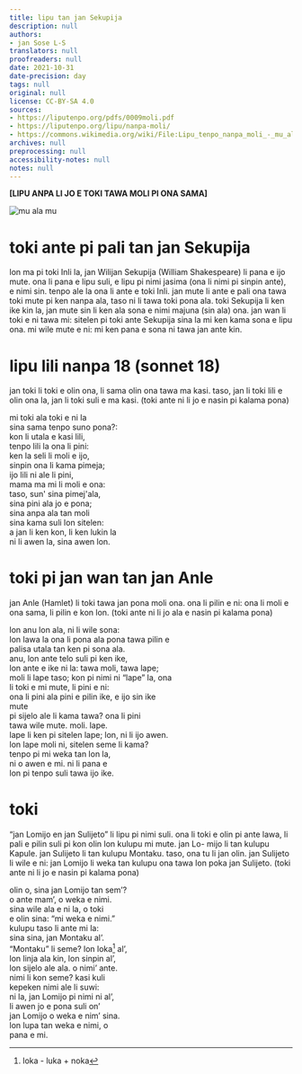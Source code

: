 ```yaml
---
title: lipu tan jan Sekupija
description: null
authors:
- jan Sose L-S
translators: null
proofreaders: null
date: 2021-10-31
date-precision: day
tags: null
original: null
license: CC-BY-SA 4.0
sources:
- https://liputenpo.org/pdfs/0009moli.pdf
- https://liputenpo.org/lipu/nanpa-moli/
- https://commons.wikimedia.org/wiki/File:Lipu_tenpo_nanpa_moli_-_mu_ala_mu.png
archives: null
preprocessing: null
accessibility-notes: null
notes: null
---
```


**[LIPU ANPA LI JO E TOKI TAWA MOLI PI ONA SAMA]**

![mu ala mu](https://upload.wikimedia.org/wikipedia/commons/f/f5/Lipu_tenpo_nanpa_moli_-_mu_ala_mu.png)

# toki ante pi pali tan jan Sekupija

lon ma pi toki Inli la, jan Wilijan Sekupija (William Shakespeare) li pana e ijo mute. ona li pana e lipu suli, e lipu pi nimi jasima (ona li nimi pi sinpin ante), e nimi sin. tenpo ale la ona li ante e toki Inli. jan mute li ante e pali ona tawa toki mute pi ken nanpa ala, taso ni li tawa toki pona ala. toki Sekupija li ken ike kin la, jan mute sin li ken ala sona e nimi majuna (sin ala) ona. jan wan li toki e ni tawa mi: sitelen pi toki ante Sekupija sina la mi ken kama sona e lipu ona. mi wile mute e ni: mi ken pana e sona ni tawa jan ante kin.

# lipu lili nanpa 18 (sonnet 18)

jan toki li toki e olin ona, li sama olin ona tawa ma kasi. taso, jan li toki lili e olin ona la, jan li toki suli e ma kasi. (toki ante ni li jo e nasin pi kalama pona)

mi toki ala toki e ni la  
sina sama tenpo suno pona?:  
kon li utala e kasi lili,  
tenpo lili la ona li pini:  
ken la seli li moli e ijo,  
sinpin ona li kama pimeja;  
ijo lili ni ale li pini,  
mama ma mi li moli e ona:  
taso, sun' sina pimej'ala,  
sina pini ala jo e pona;  
sina anpa ala tan moli  
sina kama suli lon sitelen:  
a jan li ken kon, li ken lukin la  
ni li awen la, sina awen lon.

# toki pi jan wan tan jan Anle

jan Anle (Hamlet) li toki tawa jan pona moli ona. ona li pilin e ni: ona li moli e ona sama, li pilin e kon lon. (toki ante ni li jo ala e nasin pi kalama pona)

lon anu lon ala, ni li wile sona:  
lon lawa la ona li pona ala pona tawa pilin e  
palisa utala tan ken pi sona ala.  
anu, lon ante telo suli pi ken ike,  
lon ante e ike ni la: tawa moli, tawa lape;  
moli li lape taso; kon pi nimi ni “lape” la, ona  
li toki e mi mute, li pini e ni:  
ona li pini ala pini e pilin ike, e ijo sin ike  
mute  
pi sijelo ale li kama tawa? ona li pini  
tawa wile mute. moli. lape.  
lape li ken pi sitelen lape; lon, ni li ijo awen.  
lon lape moli ni, sitelen seme li kama?  
tenpo pi mi weka tan lon la,  
ni o awen e mi. ni li pana e  
lon pi tenpo suli tawa ijo ike.

# toki

“jan Lomijo en jan Sulijeto” li lipu pi nimi suli. ona li toki e olin pi ante lawa, li pali e pilin suli pi kon olin lon kulupu mi mute. jan Lo- mijo li tan kulupu Kapule. jan Sulijeto li tan kulupu Montaku. taso, ona tu li jan olin. jan Sulijeto li wile e ni: jan Lomijo li weka tan kulupu ona tawa lon poka jan Sulijeto. (toki ante ni li jo e nasin pi kalama pona)

olin o, sina jan Lomijo tan sem’?  
o ante mam’, o weka e nimi.  
sina wile ala e ni la, o toki  
e olin sina: “mi weka e nimi.”  
kulupu taso li ante mi la:  
sina sina, jan Montaku al’.  
“Montaku” li seme? lon loka[^1] al’,  
lon linja ala kin, lon sinpin al’,  
lon sijelo ale ala. o nimi’ ante.  
nimi li kon seme? kasi kuli  
kepeken nimi ale li suwi:  
ni la, jan Lomijo pi nimi ni al’,  
li awen jo e pona suli on’  
jan Lomijo o weka e nim’ sina.  
lon lupa tan weka e nimi, o  
pana e mi.

[^1]: loka - luka + noka